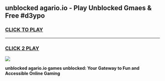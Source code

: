 
## unblocked agario.io - Play Unblocked Gmaes & Free #d3ypo
<h3>
<a href="https://news.freeplayer.one?title=unblocked_agario.io&ref=24F">CLICK TO PLAY</a></h3>
<hr>

<h3>
<a href="https://news.freeplayer.one?title=unblocked_agario.io&ref=24F">CLICK 2 PLAY</a>
  
</h3>

<a href="https://news.freeplayer.one?title=unblocked_agario.io&ref=24F/"><img src="https://clearcache.store/games.png"></a>


**unblocked agario.io games unblocked: Your Gateway to Fun and Accessible Online Gaming**
